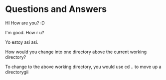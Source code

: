 # Questions and Answers

HI
How are you? :D

I'm good. How r u?

Yo estoy asi asi.

How would you change into one directory above the current working directory?

To change to the above working directory, you would use cd .. to move up a directorygii